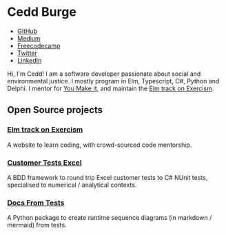 # Cedd Burge

- [GitHub](https://github.com/ceddlyburge)
- [Medium](https://medium.com/@cuddlyburger)
- [Freecodecamp](https://www.freecodecamp.org/news/author/cedd/)
- [Twitter](https://twitter.com/cuddlyburger)
- [LinkedIn](https://www.linkedin.com/in/cedd-burge-90507027/)

Hi, I'm Cedd! I am a software developer passionate about social and environmental justice. I mostly program in Elm, Typescript, C#, Python and Delphi. I mentor for [You Make It](https://you-make-it.org/), and maintain the [Elm track on Exercism](https://exercism.org/tracks/elm).

## Open Source projects

### [Elm track on Exercism](https://github.com/exercism/elm)

A website to learn coding, with crowd-sourced code mentorship.

### [Customer Tests Excel](https://github.com/resgroup/customer-tests-excel)

A BDD framework to round trip Excel customer tests to C# NUnit tests, specialised to numerical / analytical contexts.

### [Docs From Tests](https://github.com/resgroup/docs-from-tests)

A Python package to create runtime sequence diagrams (in markdown / mermaid) from tests.

